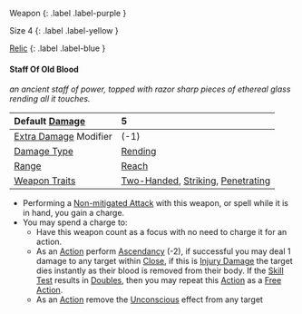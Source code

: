 Weapon
{: .label .label-purple }

Size 4
{: .label .label-yellow }

[Relic](Game/Designing-Weapons#Relic)
{: .label .label-blue }

#### Staff Of Old Blood
*an ancient staff of power, topped with razor sharp pieces of ethereal glass rending all it touches.*

| Default [Damage](Core/Weapons#Damage)                     | 5                                                                                                                                |
| :-------------------------------------------------------- | :------------------------------------------------------------------------------------------------------------------------------- |
| [Extra Damage](Game/Core/Attacks#Extra%20Damage) Modifier | (-1)                                                                                                                             |
| [Damage Type](Core/Weapons#Damage%20Type)                 | [Rending](Game/Core/Injury#Rending)                                                                                              |
| [Range](Core/Weapons#Range)                               | [Reach](Core/Movement#Reach)                                                                                                     |
| [Weapon Traits](Core/Weapon-Traits)                       | [Two-Handed](Game/Core/Blocks/Two-Handed), [Striking](Game/Core/Blocks/Striking), [Penetrating](Game/Core/Blocks/Penetrating) |

* Performing a [Non-mitigated Attack](Game/Core/Terminology#Non-mitigated%20Attack) with this weapon, or spell while it is in hand, you gain a charge. 
* You may spend a charge to:
	* Have this weapon count as a focus with no need to charge it for an action.
	* As an [Action](Game/Core/Terminology#Action) perform [Ascendancy](Game/Core/Spirit#Ascendancy) (-2), if successful you may deal 1 damage to any target within [Close](Game/Core/Movement#Close), if this is [Injury Damage](Game/Core/Injury#Injury%20Damage) the target dies instantly as their blood is removed from their body. If the [Skill Test](Game/Core/Terminology#Skill%20Test) results in [Doubles](Game/Core/Skills#Doubles), then you may repeat this [Action](Game/Core/Terminology#Action) as a [Free Action](Game/Core/Terminology#Free%20Action).
	* As an [Action](Game/Core/Terminology#Action) remove the [Unconscious](Game/Core/Effects#Unconscious) effect from any target
